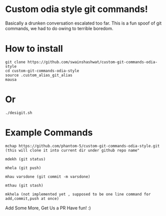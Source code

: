 # Custom odia style git commands!

Basically a drunken conversation escalated too far. This is a fun spoof of git commands, we had to do owing to terrible boredom.

# How to install

```
git clone https://github.com/swainshashwat/custom-git-commands-odia-style
cd custom-git-commands-odia-style
source .custom_alias_git_alias
mausa
```
# Or
```
./desigit.sh
```
# Example Commands
```
mchap https://github.com/phantom-5/custom-git-commands-odia-style.git  (this will clone it into current dir under github repo name"
```
```
mdekh (git status)
```
```
mhela (git push)
```
```
mhau varsdone (git commit -m varsdone)
```
```
mthau (git stash)
```
```
mkhela (not implemented yet , supposed to be one line command for add,commit,push at once)
```

Add Some More, Get Us a PR
Have fun! :)
